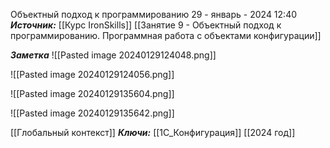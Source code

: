 
Объектный подход к программированию
 29 - январь - 2024  12:40 
***Источник:***  [[Курс IronSkills]] [[Занятие 9 - Объектный подход к программированию. Программная работа с объектами конфигурации]]

***Заметка*** 
![[Pasted image 20240129124048.png]]

![[Pasted image 20240129124056.png]]

![[Pasted image 20240129135604.png]]

![[Pasted image 20240129135642.png]]

[[Глобальный контекст]]
***Ключи:*** [[1С_Конфигурация]] [[2024 год]]